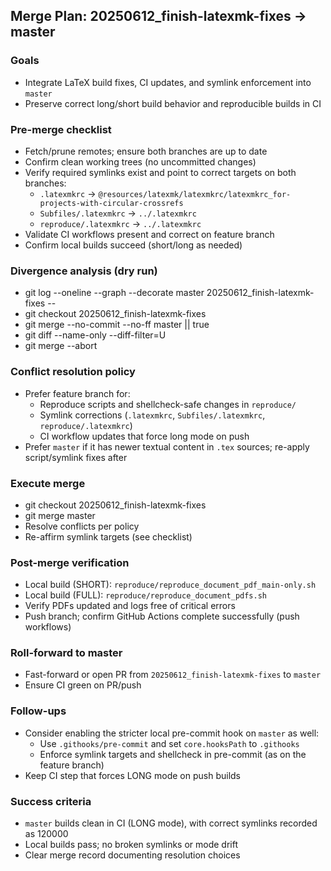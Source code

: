 ## Merge Plan: 20250612_finish-latexmk-fixes -> master

### Goals
- Integrate LaTeX build fixes, CI updates, and symlink enforcement into `master`
- Preserve correct long/short build behavior and reproducible builds in CI

### Pre-merge checklist
- Fetch/prune remotes; ensure both branches are up to date
- Confirm clean working trees (no uncommitted changes)
- Verify required symlinks exist and point to correct targets on both branches:
  - `.latexmkrc` -> `@resources/latexmk/latexmkrc/latexmkrc_for-projects-with-circular-crossrefs`
  - `Subfiles/.latexmkrc` -> `../.latexmkrc`
  - `reproduce/.latexmkrc` -> `../.latexmkrc`
- Validate CI workflows present and correct on feature branch
- Confirm local builds succeed (short/long as needed)

### Divergence analysis (dry run)
- git log --oneline --graph --decorate master 20250612_finish-latexmk-fixes --
- git checkout 20250612_finish-latexmk-fixes
- git merge --no-commit --no-ff master || true
- git diff --name-only --diff-filter=U
- git merge --abort

### Conflict resolution policy
- Prefer feature branch for:
  - Reproduce scripts and shellcheck-safe changes in `reproduce/`
  - Symlink corrections (`.latexmkrc`, `Subfiles/.latexmkrc`, `reproduce/.latexmkrc`)
  - CI workflow updates that force long mode on push
- Prefer `master` if it has newer textual content in `.tex` sources; re-apply script/symlink fixes after

### Execute merge
- git checkout 20250612_finish-latexmk-fixes
- git merge master
- Resolve conflicts per policy
- Re-affirm symlink targets (see checklist)

### Post-merge verification
- Local build (SHORT): `reproduce/reproduce_document_pdf_main-only.sh`
- Local build (FULL): `reproduce/reproduce_document_pdfs.sh`
- Verify PDFs updated and logs free of critical errors
- Push branch; confirm GitHub Actions complete successfully (push workflows)

### Roll-forward to master
- Fast-forward or open PR from `20250612_finish-latexmk-fixes` to `master`
- Ensure CI green on PR/push

### Follow-ups
- Consider enabling the stricter local pre-commit hook on `master` as well:
  - Use `.githooks/pre-commit` and set `core.hooksPath` to `.githooks`
  - Enforce symlink targets and shellcheck in pre-commit (as on the feature branch)
- Keep CI step that forces LONG mode on push builds

### Success criteria
- `master` builds clean in CI (LONG mode), with correct symlinks recorded as 120000
- Local builds pass; no broken symlinks or mode drift
- Clear merge record documenting resolution choices 